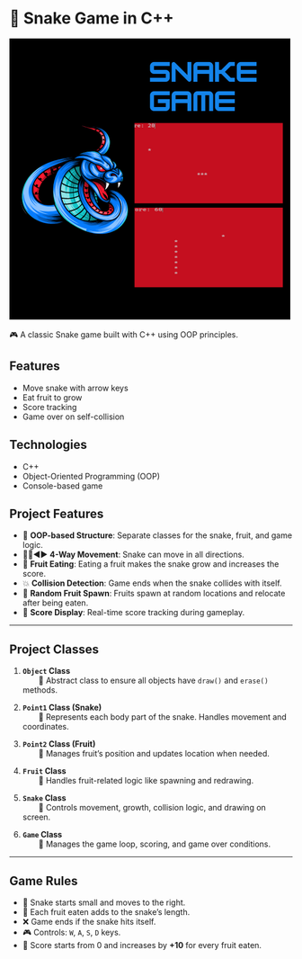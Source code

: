 # 🐍 Snake Game in C++

![snake preview](https://github.com/cerenoezkan/Snake_game/blob/21c81073ed152cc52ad03c011539fe49f5b7f564/snake_game.png)

🎮 A classic Snake game built with C++ using OOP principles.
## Features

- Move snake with arrow keys
- Eat fruit to grow
- Score tracking
- Game over on self-collision

## Technologies

- C++
- Object-Oriented Programming (OOP)
- Console-based game


## Project Features

- 🧱 **OOP-based Structure**: Separate classes for the snake, fruit, and game logic.
- 🔼🔽◀️▶️ **4-Way Movement**: Snake can move in all directions.
- 🍎 **Fruit Eating**: Eating a fruit makes the snake grow and increases the score.
- 💥 **Collision Detection**: Game ends when the snake collides with itself.
- 🔀 **Random Fruit Spawn**: Fruits spawn at random locations and relocate after being eaten.
- 🧮 **Score Display**: Real-time score tracking during gameplay.

---

## Project Classes

1. **`Object` Class**  
  🔹 Abstract class to ensure all objects have `draw()` and `erase()` methods.

2. **`Point1` Class (Snake)**  
  🔹 Represents each body part of the snake. Handles movement and coordinates.

3. **`Point2` Class (Fruit)**  
  🔹 Manages fruit’s position and updates location when needed.

4. **`Fruit` Class**  
  🔹 Handles fruit-related logic like spawning and redrawing.

5. **`Snake` Class**  
  🔹 Controls movement, growth, collision logic, and drawing on screen.

6. **`Game` Class**  
  🔹 Manages the game loop, scoring, and game over conditions.

---

## Game Rules

- 🐍 Snake starts small and moves to the right.
- 🍎 Each fruit eaten adds to the snake’s length.
- ❌ Game ends if the snake hits itself.
- 🎮 Controls: `W`, `A`, `S`, `D` keys.
- 🧮 Score starts from 0 and increases by **+10** for every fruit eaten.


